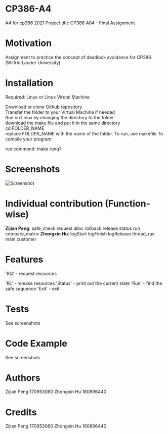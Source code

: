 # CP386-A4
A4 for cp386 2021
Project title
CP386 A04 - Final Assignment

# Motivation
Assignment to practice the concept of deadlock avoidance for CP386 (Wilfrid Laurier University)

# Installation
Required: Linux or Linux Virutal Machine<br />

Download or clone Github repository<br />
Transfer the folder to your Virtual Machine if needed<br />
Run on Linux by changing the directory to the folder<br />
download the make file and put it in the same directory<br />
cd FOLDER_NAME<br />
replace FOLDER_NAME with the name of the folder. To run, use makefile To compile your program:<br />


run commond: make runq1<br />


# Screenshots

![Screenshot](https://i.ibb.co/C0GGTkJ/screenshot.png)

# Individual contribution (Function-wise)
**Zijian Peng**:
safe_check
request
alloc
rollback
release
status
run
compare_matrix
**Zhongxin Hu**:
logStart
logFinish
logRelease
thread_run
main
customer
# Features
'RQ' - request resources

'RL' - release resources
'Status' - print out the current state
'Run' - find the safe sequence
'Exit' - exit
# Tests
See screenshots

# Code Example
See screenshots

# Authors
Zijian Peng 170953060
Zhongxin Hu 180896440
# Credits
Zijian Peng 170953060
Zhongxin Hu 180896440
